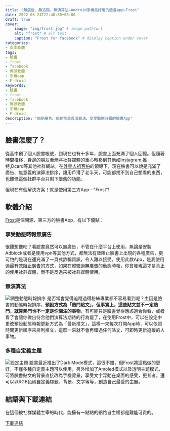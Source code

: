 ```yaml
---
title: "無廣告、無追蹤、無演算法—Android手機最好用的臉書app—Frost"
date: 2022-06-24T22:48:30+08:00
draft: true
cover:
    image: "img/frost.jpg" # image path/url
    alt: "frost" # alt text
    caption: "Frost for facebook" # display caption under cover
categories: 
- 自由軟體
tags: 
- 臉書
- frost
- facebook
- 開源軟體
- 手機app
- F-droid
keywords:
- 臉書
- frost
- facebook
- 開源軟體
- 手機app
- F-droid
description: "拒絕廣告、拒絕無意義演算法、享受動態時報的臉書App"
---
```



臉書怎麼了？
---
從高中創了個人臉書帳號，到現在也有十多年，臉書上面充滿了個人回憶。但隨著時間推移，身邊的朋友漸漸將社群媒體的重心轉移到其他如Instagram,推特,Dcard等其他社群網站。在[外星人祖客柏](https://www.xiaxiaoqiang.net/is-zuckerberg-a-robot/.html)的領導下，現在臉書可以說是充滿了廣告、無意義的演算法排序，讓用戶滑了老半天，可能都找不到自己想看的東西，也難怪這個社群平台只剩下懷舊的功能。

但現在有個解決方案！就是使用第三方App—"Frost"!

軟體介紹
---

[Frost](https://allanwang.github.io/Frost-for-Facebook/)是個開源、第三方的臉書App，有以下優點：

### 享受動態時報無廣告
很難想像吧？看臉書竟然可以無廣告，不管在什麼平台上使用，無論是安裝Adblock或者是使用vpn等其他方式，都無法有效阻止臉書上出現的各種廣告，更可怕的是現在還充滿了一頁式詐騙資訊，令人難以接受。使用此款App，是我使用過最有效阻止廣告的方式，如果在體驗過無廣告的動態時報，你會發現這才是真正的使用社群媒體，而不是反過來被社群媒體使用。
### 無演算法
![調整動態時報排序](/img/newsfeed_order_Frost.jpg)
是否常會覺得追蹤過得粉絲專業都不容易看到呢？主因是臉書的動態時報排序，**預設方式為「熱門貼文」，但事實上，這些貼文並不一定熱門，就算熱門也不一定是你關注的事物**，有可能只是臉書覺得應該適合你看，或者看了會讓你做出符合他們演算法期待的行為罷了，在使用Frost中，可以在設定中更改預設動態時報更新方式為「最新推文」，這樣一來每次打開App時，可以依照時間更新順序來排列推文，這麼一來就不會再錯過任何貼文，可即時更新追蹤的人事物。
### 多種自定義主題
![設定主題](/img/Themes_Frost.jpg)
臉書最近推出了Dark Mode模式，這很不錯，但Frost將這點做的更好，不僅多種自定義主題可以使用，另外增加了Amoled模式以及透明主題模式，可將臉書貼文的背景直接改為手機背景，享受文字浮動在桌面的感受，更甚者，還可以以RGB色碼自定義標題、背景、文字等等，創造自己最愛的主題。

結語與下載連結
---
在這個被社群媒體主宰的時代，能擁有一點點的網路自主權都是難能可貴的。

[下載連結](https://f-droid.org/packages/com.pitchedapps.frost)
